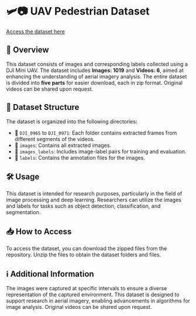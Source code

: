 # 🛩️📷 UAV Pedestrian Dataset

[Access the dataset here](https://cciitpatna-my.sharepoint.com/personal/mayur_2211ai09_iitp_ac_in/_layouts/15/onedrive.aspx?id=%2Fpersonal%2Fmayur%5F2211ai09%5Fiitp%5Fac%5Fin%2FDocuments%2FAnotations%2FFinal%2Fupload&ga=1)

## 📜 Overview

This dataset consists of images and corresponding labels collected using a DJI Mini UAV. The dataset includes **Images: 1019** and **Videos: 6**, aimed at enhancing the understanding of aerial imagery analysis. The entire dataset is divided into **five parts** for easier download, each in zip format. Original videos can be shared upon request.

## 📂 Dataset Structure

The dataset is organized into the following directories:

- 📁 `DJI_0965` to `DJI_0971`: Each folder contains extracted frames from different segments of the videos.
- 📁 `images`: Contains all extracted images.
- 📁 `images_labels`: Includes image-label pairs for training and evaluation.
- 📁 `labels`: Contains the annotation files for the images.

## 🛠️ Usage

This dataset is intended for research purposes, particularly in the field of image processing and deep learning. Researchers can utilize the images and labels for tasks such as object detection, classification, and segmentation.

## 📥 How to Access

To access the dataset, you can download the zipped files from the repository. Unzip the files to obtain the dataset folders and files.

## ℹ️ Additional Information

The images were captured at specific intervals to ensure a diverse representation of the captured environment. This dataset is designed to support research in aerial imagery, enabling advancements in algorithms for image analysis. Original videos can be shared upon request.
